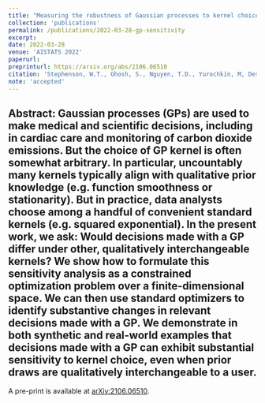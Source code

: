 ```yaml
---
title: "Measuring the robustness of Gaussian processes to kernel choice"
collection: 'publications'
permalink: /publications/2022-03-28-gp-sensitivity
excerpt: 
date: 2022-03-28
venue: 'AISTATS 2022'
paperurl:
preprinturl: https://arxiv.org/abs/2106.06510
citation: 'Stephenson, W.T., Ghosh, S., Nguyen, T.D., Yurochkin, M, Deshpande, S.K., and Broderick, T. (2022). &quot;Measuring the robustness of Gaussian processes to kernel choice.&quot; <i>AISTATS 2022</i>.'
note: 'accepted'
---
```

<b>Abstract</b>: Gaussian processes (GPs) are used to make medical and scientific decisions, including in cardiac care and monitoring of carbon dioxide emissions. But the choice of GP kernel is often somewhat arbitrary. In particular, uncountably many kernels typically align with qualitative prior knowledge (e.g. function smoothness or stationarity). But in practice, data analysts choose among a handful of convenient standard kernels (e.g. squared exponential). In the present work, we ask: Would decisions made with a GP differ under other, qualitatively interchangeable kernels? We show how to formulate this sensitivity analysis as a constrained optimization problem over a finite-dimensional space. We can then use standard optimizers to identify substantive changes in relevant decisions made with a GP. We demonstrate in both synthetic and real-world examples that decisions made with a GP can exhibit substantial sensitivity to kernel choice, even when prior draws are qualitatively interchangeable to a user.
---

A pre-print is available at [arXiv:2106.06510](https://arxiv.org/abs/2106.06510).

